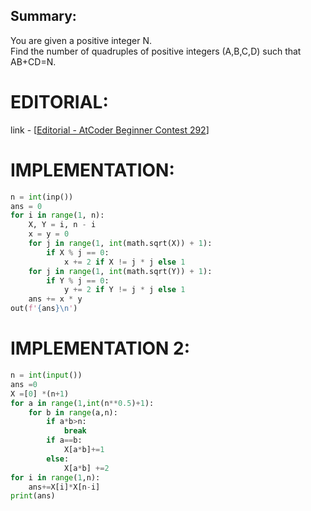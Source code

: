 ## Summary:
You are given a positive integer N.  
Find the number of quadruples of positive integers (A,B,C,D) such that AB+CD=N.

# EDITORIAL:
link - [[Editorial - AtCoder Beginner Contest 292](https://atcoder.jp/contests/abc292/editorial/5914)]

# IMPLEMENTATION:
```python
n = int(inp())  
ans = 0  
for i in range(1, n):  
    X, Y = i, n - i  
    x = y = 0  
    for j in range(1, int(math.sqrt(X)) + 1):  
        if X % j == 0:  
            x += 2 if X != j * j else 1  
    for j in range(1, int(math.sqrt(Y)) + 1):  
        if Y % j == 0:  
            y += 2 if Y != j * j else 1  
    ans += x * y  
out(f'{ans}\n')
```

# IMPLEMENTATION 2:
```python
n = int(input())
ans =0
X =[0] *(n+1)
for a in range(1,int(n**0.5)+1):
    for b in range(a,n):
        if a*b>n:
            break
        if a==b:
            X[a*b]+=1
        else:
            X[a*b] +=2
for i in range(1,n):
    ans+=X[i]*X[n-i]
print(ans)
```